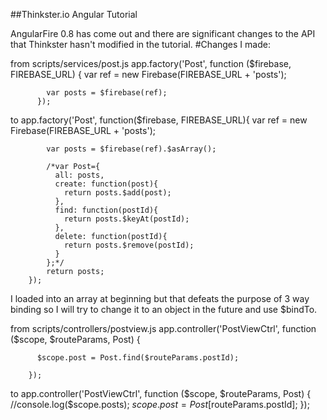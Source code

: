##Thinkster.io Angular Tutorial

AngularFire 0.8 has come out and there are significant changes to the API that Thinkster hasn't modified in the tutorial.
#Changes I made:

from
scripts/services/post.js
        app.factory('Post',
          function ($firebase, FIREBASE_URL) {
            var ref = new Firebase(FIREBASE_URL + 'posts');

            var posts = $firebase(ref);
          });
to
        app.factory('Post',
          function($firebase, FIREBASE_URL){
            var ref = new Firebase(FIREBASE_URL + 'posts');

            var posts = $firebase(ref).$asArray();

            /*var Post={
              all: posts,
              create: function(post){
                return posts.$add(post);
              },
              find: function(postId){
                return posts.$keyAt(postId);
              },
              delete: function(postId){
                return posts.$remove(postId);
              }
            };*/
            return posts;
        });
I loaded into an array at beginning but that defeats the purpose of 3 way binding so I will try to change it to an object in the future and use $bindTo.

from
scripts/controllers/postview.js
        app.controller('PostViewCtrl', function ($scope, $routeParams, Post) {

          $scope.post = Post.find($routeParams.postId);

        });

to
        app.controller('PostViewCtrl', function ($scope, $routeParams, Post) {
          //console.log($scope.posts);
          $scope.post = Post[$routeParams.postId];
        });
